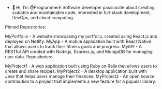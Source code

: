 - 👋 Hi, I’m @ProgrammerE
Software developer passionate about creating scalable and maintainable code. Interested in full-stack development, DevOps, and cloud computing.

Pinned Repositories:

MyPortfolio - A website showcasing my portfolio, created using React.js and deployed on Netlify.
MyApp - A mobile application built with React Native that allows users to track their fitness goals and progress.
MyAPI - A RESTful API created with Node.js, Express.js, and MongoDB for managing user data.
Repositories:

MyProject1 - A web application built using Ruby on Rails that allows users to create and share recipes.
MyProject2 - A desktop application built with Java that helps users manage their finances.
MyProject3 - An open source contribution to a project that implements a new feature for a popular library.

<!---
ProgrammerE/ProgrammerE is a ✨ special ✨ repository because its `README.md` (this file) appears on your GitHub profile.
You can click the Preview link to take a look at your changes.
--->
